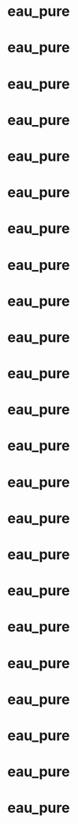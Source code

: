 # eau_pure
# eau_pure
# eau_pure
# eau_pure
# eau_pure
# eau_pure
# eau_pure
# eau_pure
# eau_pure
# eau_pure
# eau_pure
# eau_pure
# eau_pure
# eau_pure
# eau_pure
# eau_pure
# eau_pure
# eau_pure
# eau_pure
# eau_pure
# eau_pure
# eau_pure
# eau_pure
